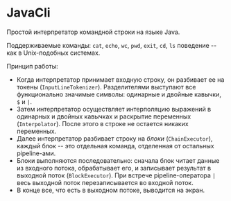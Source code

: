# JavaCli

Простой интерпретатор командной строки на языке Java.

Поддерживаемые команды: `cat`, `echo`, `wc`, `pwd`, `exit`, `cd`, `ls` поведение -- как в Unix-подобных системах.

Принцип работы:
* Когда интерпретатор принимает входную строку, он разбивает ее на токены (`InputLineTokenizer`). Разделителями выступают все функционально значимые символы: одинарные и двойные кавычки, `$` и `|`.
* Затем интерпретатор осуществляет интерполяцию выражений в одинарных и двойных кавычках и раскрытие переменных (`Interpolator`). После этого в строке не остается никаких переменных.
* Далее интерпретатор разбивает строку на *блоки* (`ChainExecutor`), каждый блок -- это отдельная команда, отделенная от остальных pipeline-ами.
* Блоки выполняются последовательно: сначала блок читает данные из входного потока, обрабатывает его, и записывает результат в выходной поток (`BlockExecutor`). При встрече pipeline-оператора `|` весь выходной поток перезаписывается во входной поток.
* В конце все, что есть в выходном потоке, выводится на экран.
